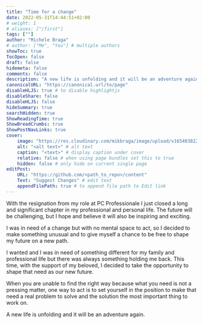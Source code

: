 ```yaml
---
title: "Time for a change"
date: 2022-05-31T14:44:51+02:00
# weight: 1
# aliases: ["/first"]
tags: [""]
author: "Michele Braga"
# author: ["Me", "You"] # multiple authors
showToc: true
TocOpen: false
draft: false
hidemeta: false
comments: false
description: "A new life is unfolding and it will be an adventure again"
canonicalURL: "https://canonical.url/to/page"
disableHLJS: true # to disable highlightjs
disableShare: false
disableHLJS: false
hideSummary: true
searchHidden: true
ShowReadingTime: true
ShowBreadCrumbs: true
ShowPostNavLinks: true
cover:
    image: "https://res.cloudinary.com/mikbraga/image/upload/v1654038224/blog/time-to-change_tcbjpz.jpg" # image path/url
    alt: "<alt text>" # alt text
    caption: "<text>" # display caption under cover
    relative: false # when using page bundles set this to true
    hidden: false # only hide on current single page
editPost:
    URL: "https://github.com/<path_to_repo>/content"
    Text: "Suggest Changes" # edit text
    appendFilePath: true # to append file path to Edit link
---
```


With the resignation from my role at PC Professionale I just closed a long and significant chapter in my professional and personal life. The future will be challenging, but I hope and believe it will also be inspiring and exciting.

I was in need of a change but with no mental space to act, so I decided to make something unusual and to give myself a chance to be free to shape my future on a new path.

I wanted and I was in need of something different for my family and professional life but there was always something holding me back. This time, with the support of my beloved, I decided to take the opportunity to shape that need as our new future.

When you are unable to find the right way because what you need is not a pressing matter, one way to act is to set yourself in the position to make that need a real problem to solve and the solution the most important thing to work on.

A new life is unfolding and it will be an adventure again.